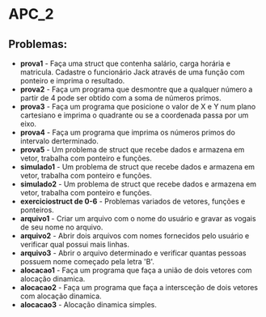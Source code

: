 # APC_2
<h2>Problemas:</h2>
    <ul>
    <li><strong>prova1</strong> - Faça uma struct que contenha salário, carga horária e matricula. Cadastre o funcionário Jack através de uma função com ponteiro e imprima o resultado.</li>
    <li><strong>prova2</strong> - Faça um programa que desmontre que a qualquer número a partir de 4 pode ser obtido com a soma de números primos.</li>
    <li><strong>prova3</strong> - Faça um programa que posicione o valor de X e Y num plano cartesiano e imprima o quadrante ou se a coordenada passa por um eixo.</li>
    <li><strong>prova4</strong> - Faça um programa que imprima os números primos do intervalo derterminado.</li>
    <li><strong>prova5</strong> - Um problema de struct que recebe dados e armazena em vetor, trabalha com ponteiro e funções.</li>
    <li><strong>simulado1</strong> - Um problema de struct que recebe dados e armazena em vetor, trabalha com ponteiro e funções.</li>
    <li><strong>simulado2</strong> - Um problema de struct que recebe dados e armazena em vetor, trabalha com ponteiro e funções.</li>
    <li><strong>exerciciostruct de 0-6</strong> - Problemas variados de vetores, funções e ponteiros.</li>
    <li><strong>arquivo1</strong> - Criar um arquivo com o nome do usuário e gravar as vogais de seu nome no arquivo.</li>
    <li><strong>arquivo2</strong> - Abrir dois arquivos com nomes fornecidos pelo usuário e verificar qual possui mais linhas.</li>
    <li><strong>arquivo3</strong> - Abrir o arquivo determinado e verificar quantas pessoas possuem nome começado pela letra 'B'. </li>
    <li><strong>alocacao1</strong> - Faça um programa que faça a união de dois vetores com alocação dinamica.</li>
    <li><strong>alocacao2</strong> - Faça um programa que faça a intersceção de dois vetores com alocação dinamica.</li>
    <li><strong>alocacao3</strong> - Alocação dinamica simples.</li>
    </ul>
